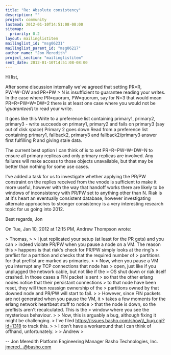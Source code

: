```yaml
---
title: "Re: Absolute consistency"
description: ""
project: community
lastmod: 2012-01-10T14:51:08-08:00
sitemap:
  priority: 0.2
layout: mailinglistitem
mailinglist_id: "msg06231"
mailinglist_parent_id: "msg06217"
author_name: "Jon Meredith"
project_section: "mailinglistitem"
sent_date: 2012-01-10T14:51:08-08:00
---
```



Hi list,

After some discussion internally we've agreed that setting PR=R, PW=W=DW
and PR+PW &gt; N is insufficient to guarantee reading your writes.
In the case where PR=quorum, PW=quorum, say for N=3 that would mean
PR=R=PW=W=DW=2 there is at least one case where you would not be
\\*guaranteed\\* to read your write.

It goes like this
 Write to a preference list containing primary1, primary2, primary3 -
write succeeds on primary1, primary2 and fails on primary3 (say out of disk
space)
 Primary 2 goes down
 Read from a preference list containing primary1, fallback2, primary3 and
fallback2/primary3 answer first fulfilling R and giving stale data.

The current best option I can think of is to set PR=R=PW=W=DW=N to ensure
all primary replicas and only primary replicas are involved. Any failures
will make access to those objects unavailable, but that may be better than
nothing for some use cases.

I've added a task for us to investigate whether applying the PR/PW
constraint on the replies received from the vnode is sufficient to make it
more useful, however with the way that handoff works there are likely to be
windows of inconsistency with PR/PW set to anything other than N. Riak is
at it's heart an eventually consistent database, however investigating
alternate approaches to stronger consistency is a very interesting research
topic for us going into 2012.

Best regards,
Jon


On Tue, Jan 10, 2012 at 12:15 PM, Andrew Thompson wrote:

&gt; Thomas,
&gt;
&gt; I just replicated your setup (at least for the PR gets) and you can
&gt; indeed violate PR/PW when you pause a node on a VM. The reason this
&gt; happens is that riak's check for PR/PW simply looks at the ring's
&gt; preflist for a partition and checks that the required number of
&gt; partitions for that preflist are marked as primaries.
&gt;
&gt; Now, when you pause a VM you interrupt any TCP connections that node has
&gt; open, just like if you unplugged the network cable, but not like if the
&gt; OS shut down or riak itself crashed. In those cases a FIN packet is sent
&gt; so that the other erlang nodes notice that their persistant connections
&gt; to that node have been reset, they will then reassign ownership of the
&gt; partitions owned by that downed node and PR/PW will start to fail.
&gt;
&gt; However, since FIN packets are not generated when you pause the VM, it
&gt; takes a few moments for the erlang network heartbeat stuff to notice
&gt; that the node is down, so the preflists aren't recalculated. This is the
&gt; window where you see the mysterious behaviour.
&gt;
&gt; Now, this is arguably a bug, although fixing it might be challenging.
&gt; I've filed https://issues.basho.com/show\\_bug.cgi?id=1318 to track this.
&gt;
&gt; I don't have a workaround that I can think of offhand, unfortunately.
&gt;
&gt; Andrew
&gt;


-- 
Jon Meredith
Platform Engineering Manager
Basho Technologies, Inc.
jmered...@basho.com
